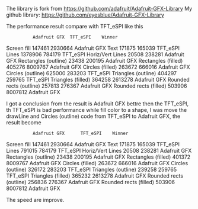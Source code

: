 The library is fork from https://github.com/adafruit/Adafruit-GFX-Library
My github library: https://github.com/eyesblue/Adafruit-GFX-Library


The performance result compare with TFT_eSPI like this

			  Adafruit GFX	TFT_eSPI	Winner
Screen fill	                147461	 2930664	Adafruit GFX
Text                      	171875	  165039	TFT_eSPI
Lines			       1378906	  784179	TFT_eSPI
Horiz/Vert Lines	         20508	  238281	Adafruit GFX
Rectangles (outline)		 23438	  200195	Adafruit GFX
Rectangles (filled)		405276	 8009767	Adafruit GFX
Circles (filled)		263672	  666016	Adafruit GFX
Circles (outline)		625000	  283203	TFT_eSPI
Triangles (outline)	        404297	  259765	TFT_eSPI
Triangles (filled)	        364258	 2613278	Adafruit GFX
Rounded rects (outline)		257813	  276367	Adafruit GFX
Rounded rects (filled)		503906	 8007812	Adafruit GFX


I got a conclusion from the result is Adafruit GFX bettre then the TFT_eSPI,
th TFT_eSPI is bad performance while fill color to a shape, I was move the 
drawLine and Circles (outline) code from TFT_eSPI to Adafruit GFX, the
result become

			  Adafruit GFX	    TFT_eSPI	Winner
Screen fill			147461	     2930664	Adafruit GFX
Text    			171875	      165039	TFT_eSPI
Lines				791015	      784179	TFT_eSPI
Horiz/Vert Lines		 20508	      238281	Adafruit GFX
Rectangles (outline)		 23438	      200195	Adafruit GFX
Rectangles (filled)		401372	     8009767	Adafruit GFX
Circles (filled)		263672	      666016	Adafruit GFX
Circles (outline)		326172	      283203	TFT_eSPI
Triangles (outline)		239258	      259765	TFT_eSPI
Triangles (filled)		365232	     2613278	Adafruit GFX
Rounded rects (outline)		256836	      276367	Adafruit GFX
Rounded rects (filled)		503906	     8007812	Adafruit GFX


The speed are improve.
